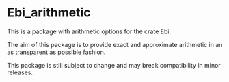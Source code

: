 # Ebi_arithmetic

This is a package with arithmetic options for the crate Ebi.

The aim of this package is to provide exact and approximate arithmetic in an as transparent as possible fashion.

This package is still subject to change and may break compatibility in minor releases.